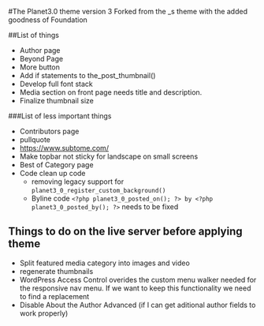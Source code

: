 #The Planet3.0 theme version 3
Forked from the _s theme with the added goodness of Foundation

##List of things
* Author page
* Beyond Page
* More button
* Add if statements to the_post_thumbnail()
* Develop full font stack
* Media section on front page needs title and description.
* Finalize thumbnail size

###List of less important things
* Contributors page
* pullquote
* https://www.subtome.com/
* Make topbar not sticky for landscape on small screens
* Best of Category page
* Code clean up code
    * removing legacy support for `planet3_0_register_custom_background()`
    * Byline code `<?php planet3_0_posted_on(); ?> by <?php planet3_0_posted_by(); ?>` needs to be fixed

## Things to do on the live server before applying theme
* Split featured media category into images and video
* regenerate thumbnails
* WordPress Access Control overides the custom menu walker needed for the responsive nav menu. If we want to keep this functionality we need to find a replacement
* Disable About the Author Advanced (if I can get aditional author fields to work properly)